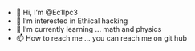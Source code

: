 - 👋 Hi, I’m @Ec1Ipc3
- 👀 I’m interested in Ethical hacking
- 🌱 I’m currently learning ... math and physics
- 📫 How to reach me ... you can reach me on git hub
